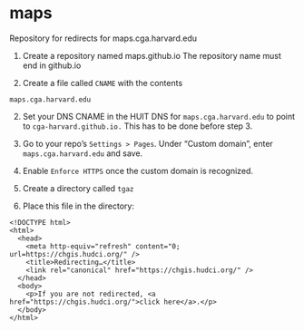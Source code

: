 # maps
Repository for redirects for maps.cga.harvard.edu

1.  Create a repository named maps.github.io  The repository name must end in github.io

2.  Create a file called `CNAME` with the contents
```
maps.cga.harvard.edu
```

2.  Set your DNS CNAME in the HUIT DNS for `maps.cga.harvard.edu` to point to `cga-harvard.github.io.`  This has to be done before step 3.

3.  Go to your repo’s `Settings > Pages`.  Under “Custom domain”, enter `maps.cga.harvard.edu` and save.

4.  Enable `Enforce HTTPS` once the custom domain is recognized.

5.  Create a directory called `tgaz`

6.  Place this file in the directory:
```
<!DOCTYPE html>
<html>
  <head>
    <meta http-equiv="refresh" content="0; url=https://chgis.hudci.org/" />
    <title>Redirecting…</title>
    <link rel="canonical" href="https://chgis.hudci.org/" />
  </head>
  <body>
    <p>If you are not redirected, <a href="https://chgis.hudci.org/">click here</a>.</p>
  </body>
</html>
```
